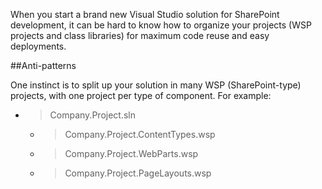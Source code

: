 When you start a brand new Visual Studio solution for SharePoint development, it can be hard to know how to organize your projects (WSP projects and class libraries) for maximum code reuse and easy deployments.

##Anti-patterns

One instinct is to split up your solution in many WSP (SharePoint-type) projects, with one project per type of component. For example:

* > Company.Project.sln
    * > Company.Project.ContentTypes.wsp
    * > Company.Project.WebParts.wsp
    * > Company.Project.PageLayouts.wsp
    

